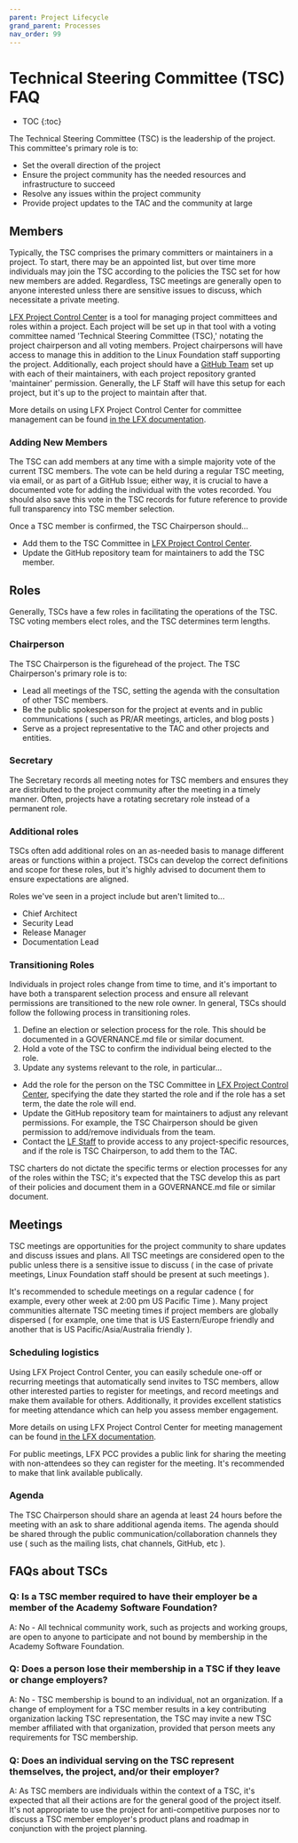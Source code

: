 ```yaml
---
parent: Project Lifecycle
grand_parent: Processes
nav_order: 99
---
```


# Technical Steering Committee (TSC) FAQ

* TOC
{:toc}

The Technical Steering Committee (TSC) is the leadership of the project. This committee's primary role is to:

- Set the overall direction of the project
- Ensure the project community has the needed resources and infrastructure to succeed
- Resolve any issues within the project community
- Provide project updates to the TAC and the community at large

## Members

Typically, the TSC comprises the primary committers or maintainers in a project. To start, there may be an appointed list, but over time more individuals may join the TSC according to the policies the TSC set for how new members are added. Regardless, TSC meetings are generally open to anyone interested unless there are sensitive issues to discuss, which necessitate a private meeting.

[LFX Project Control Center](https://projectadmin.lfx.linuxfoundation.org/) is a tool for managing project committees and roles within a project. Each project will be set up in that tool with a voting committee named 'Technical Steering Committee (TSC),' notating the project chairperson and all voting members. Project chairpersons will have access to manage this in addition to the Linux Foundation staff supporting the project. Additionally, each project should have a [GitHub Team](https://docs.github.com/en/organizations/organizing-members-into-teams/about-teams) set up with each of their maintainers, with each project repository granted 'maintainer' permission. Generally, the LF Staff will have this setup for each project, but it's up to the project to maintain after that.

More details on using LFX Project Control Center for committee management can be found [in the LFX documentation](https://docs.linuxfoundation.org/lfx/project-control-center-pre-release/setup-services-for-a-project/committees-setup-for-a-project).

### Adding New Members

The TSC can add members at any time with a simple majority vote of the current TSC members. The vote can be held during a regular TSC meeting, via email, or as part of a GitHub Issue; either way, it is crucial to have a documented vote for adding the individual with the votes recorded. You should also save this vote in the TSC records for future reference to provide full transparency into TSC member selection.

Once a TSC member is confirmed, the TSC Chairperson should...

- Add them to the TSC Committee in [LFX Project Control Center](https://projectadmin.lfx.linuxfoundation.org/).
- Update the GitHub repository team for maintainers to add the TSC member.

## Roles

Generally, TSCs have a few roles in facilitating the operations of the TSC. TSC voting members elect roles, and the TSC determines term lengths.

### Chairperson

The TSC Chairperson is the figurehead of the project. The TSC Chairperson's primary role is to:

- Lead all meetings of the TSC, setting the agenda with the consultation of other TSC members.
- Be the public spokesperson for the project at events and in public communications ( such as PR/AR meetings, articles, and blog posts )
- Serve as a project representative to the TAC and other projects and entities.

### Secretary

The Secretary records all meeting notes for TSC members and ensures they are distributed to the project community after the meeting in a timely manner. Often, projects have a rotating secretary role instead of a permanent role.

### Additional roles

TSCs often add additional roles on an as-needed basis to manage different areas or functions within a project. TSCs can develop the correct definitions and scope for these roles, but it's highly advised to document them to ensure expectations are aligned.

Roles we've seen in a project include but aren't limited to...

- Chief Architect
- Security Lead
- Release Manager
- Documentation Lead

### Transitioning Roles

Individuals in project roles change from time to time, and it's important to have both a transparent selection process and ensure all relevant permissions are transitioned to the new role owner. In general, TSCs should follow the following process in transitioning roles.

1) Define an election or selection process for the role. This should be documented in a GOVERNANCE.md file or similar document.
2) Hold a vote of the TSC to confirm the individual being elected to the role.
3) Update any systems relevant to the role, in particular...
  - Add the role for the person on the TSC Committee in [LFX Project Control Center](https://projectadmin.lfx.linuxfoundation.org/), specifying the date they started the role and if the role has a set term, the date the role will end.
  - Update the GitHub repository team for maintainers to adjust any relevant permissions. For example, the TSC Chairperson should be given permission to add/remove individuals from the team.
  - Contact the [LF Staff](https://servicedesk.aswf.io) to provide access to any project-specific resources, and if the role is TSC Chairperson, to add them to the TAC.

TSC charters do not dictate the specific terms or election processes for any of the roles within the TSC; it's expected that the TSC develop this as part of their policies and document them in a GOVERNANCE.md file or similar document.

## Meetings

TSC meetings are opportunities for the project community to share updates and discuss issues and plans. All TSC meetings are considered open to the public unless there is a sensitive issue to discuss ( in the case of private meetings, Linux Foundation staff should be present at such meetings ).

It's recommended to schedule meetings on a regular cadence ( for example, every other week at 2:00 pm US Pacific Time ). Many project communities alternate TSC meeting times if project members are globally dispersed ( for example, one time that is US Eastern/Europe friendly and another that is US Pacific/Asia/Australia friendly ).

### Scheduling logistics

Using LFX Project Control Center, you can easily schedule one-off or recurring meetings that automatically send invites to TSC members, allow other interested parties to register for meetings, and record meetings and make them available for others. Additionally, it provides excellent statistics for meeting attendance which can help you assess member engagement.

More details on using LFX Project Control Center for meeting management can be found [in the LFX documentation](https://docs.linuxfoundation.org/lfx/project-control-center-pre-release/it-services-for-a-project/meetings).

For public meetings, LFX PCC provides a public link for sharing the meeting with non-attendees so they can register for the meeting. It's recommended to make that link available publically.

### Agenda

The TSC Chairperson should share an agenda at least 24 hours before the meeting with an ask to share additional agenda items. The agenda should be shared through the public communication/collaboration channels they use ( such as the mailing lists, chat channels, GitHub, etc ).

## FAQs about TSCs

### Q: Is a TSC member required to have their employer be a member of the Academy Software Foundation?

A: No - All technical community work, such as projects and working groups, are open to anyone to participate and not bound by membership in the Academy Software Foundation. 

### Q: Does a person lose their membership in a TSC if they leave or change employers?

A: No - TSC membership is bound to an individual, not an organization. If a change of employment for a TSC member results in a key contributing organization lacking TSC representation, the TSC may invite a new TSC member affiliated with that organization, provided that person meets any requirements for TSC membership. 

### Q: Does an individual serving on the TSC represent themselves, the project, and/or their employer?

A: As TSC members are individuals within the context of a TSC, it's expected that all their actions are for the general good of the project itself. It's not appropriate to use the project for anti-competitive purposes nor to discuss a TSC member employer's product plans and roadmap in conjunction with the project planning.
